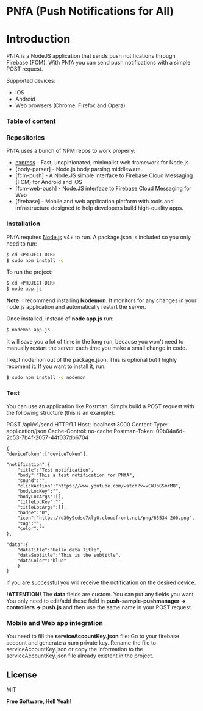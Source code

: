 # PNfA (Push Notifications for All)

# Introduction

PNfA is a NodeJS application that sends push notifications through Firebase (FCM).
With PNfA you can send push notifications with a simple POST request.

Supported devices:
  - iOS
  - Android
  - Web browsers (Chrome, Firefox and Opera)

### Table of content


### Repositories

PNfA uses a bunch of NPM repos to work properly:

* [express] - Fast, unopinionated, minimalist web framework for Node.js
* [body-parser] - Node.js body parsing middleware.
* [fcm-push] - A Node.JS simple interface to Firebase Cloud Messaging (FCM) for Android and iOS
* [fcm-web-push] - Node.JS interface to Firebase Cloud Messaging for Web
* [firebase] - Mobile and web application platform with tools and infrastructure designed to help developers build high-quality apps.

### Installation

PNfA requires [Node.js](https://nodejs.org/) v4+ to run.
A package.json is included so you only need to run:

```sh
$ cd <PROJECT-DIR>
$ sudo npm install -g
```

To run the project: 
```sh
$ cd <PROJECT-DIR>
$ node app.js
```

**Note:** I recommend installing **Nodemon**. It monitors for any changes in your node.js application and automatically restart the server. 

Once installed, instead of **node app.js** run:
```sh
$ nodemon app.js
```

It will save you a lot of time in the long run, because you won't need to manually restart the server each time you make a small change in code.

I kept nodemon out of the package.json. This is optional but I highly recoment it. If you want to install it, run:

```sh
$ sudo npm install -g nodemon
```

### Test

You can use an application like Postman. 
Simply build a POST request with the following structure (this is an example):

POST /api/v1/send HTTP/1.1
Host: localhost:3000
Content-Type: application/json
Cache-Control: no-cache
Postman-Token: 09b04a6d-2c53-7b4f-2057-44f037db6704



	{
	"deviceToken":["deviceToken"],
	
	"notification":{
		"title":"Test notification",
		"body":"This a test notification for PNfA",
		"sound":"",
		"clickAction":"https://www.youtube.com/watch?v=vCWJoGSmrM8",
		"bodyLocKey":"",
		"bodyLocArgs":[],
		"titleLocKey":"",
		"titleLocArgs":[],
		"badge":"0",
		"icon":"https://d30y9cdsu7xlg0.cloudfront.net/png/65534-200.png",
		"tag":"",
		"color":""
	},
	
	"data":{
		"dataTitle":"Hello data Title",
		"dataSubtitle":"This is the subtitle",
		"dataColor":"blue"
	    }
	}
	
If you are successful you will receive the notification on the desired device. 

**!ATTENTION!**
The **data** fields are custom. You can put any fields you want. You only need to edit/add those field in **push-sample-pushmanager -> controllers -> push.js** and then use the same name in your POST request.

### Mobile and Web app integration

You need to fill the **serviceAccountKey.json** file: 
Go to your firebase account and generate a num private key. Rename the file to serviceAccountKey.json or copy the information to the serviceAccountKey.json file already existent in the project. 


License
----

MIT


**Free Software, Hell Yeah!**

[//]: # (These are reference links used in the body of this note and get stripped out when the markdown processor does its job. There is no need to format nicely because it shouldn't be seen. Thanks SO - http://stackoverflow.com/questions/4823468/store-comments-in-markdown-syntax)


   [dill]: <https://github.com/joemccann/dillinger>
   [git-repo-url]: <https://github.com/joemccann/dillinger.git>
   [john gruber]: <http://daringfireball.net>
   [df1]: <http://daringfireball.net/projects/markdown/>
   [markdown-it]: <https://github.com/markdown-it/markdown-it>
   [Ace Editor]: <http://ace.ajax.org>
   [node.js]: <http://nodejs.org>
   [Twitter Bootstrap]: <http://twitter.github.com/bootstrap/>
   [jQuery]: <http://jquery.com>
   [@tjholowaychuk]: <http://twitter.com/tjholowaychuk>
   [express]: <http://expressjs.com>
   [AngularJS]: <http://angularjs.org>
   [Gulp]: <http://gulpjs.com>

   [PlDb]: <https://github.com/joemccann/dillinger/tree/master/plugins/dropbox/README.md>
   [PlGh]: <https://github.com/joemccann/dillinger/tree/master/plugins/github/README.md>
   [PlGd]: <https://github.com/joemccann/dillinger/tree/master/plugins/googledrive/README.md>
   [PlOd]: <https://github.com/joemccann/dillinger/tree/master/plugins/onedrive/README.md>
   [PlMe]: <https://github.com/joemccann/dillinger/tree/master/plugins/medium/README.md>
   [PlGa]: <https://github.com/RahulHP/dillinger/blob/master/plugins/googleanalytics/README.md>

